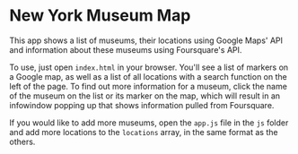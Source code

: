 # New York Museum Map

This app shows a list of museums, their locations using Google Maps' API and information about these museums using Foursquare's API.

To use, just open `index.html` in your browser.  You'll see a list of markers on a Google map, as well as a list of all locations with a search function on the left of the page.  To find out more information for a museum, click the name of the museum on the list or its marker on the map, which will result in an infowindow popping up that shows information pulled from Foursquare.

If you would like to add more museums, open the `app.js` file in the `js` folder and add more locations to the `locations` array, in the same format as the others.